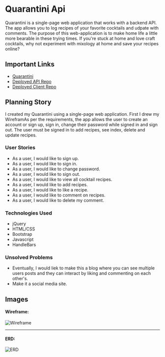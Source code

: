 # Quarantini Api

Quarantini is a single-page web application that works with a backend API. The app allows you to log recipes of your favorite cocktails and udpate with comments. The purpose of this web-application is to make home life a little more bearable in these trying times. If you're stuck at home and love craft cocktails, why not experiment with mixology at home and save your recipes online?

## Important Links

- [Quarantini](https://jencastioni.github.io/quarantini-client/)
- [Deployed API Repo](https://github.com/jencastioni/quarantini-api)
- [Deployed Client Repo](https://github.com/jencastioni/quarantini-client)

## Planning Story

I created my Quarantini using a single-page web application. First I drew my WireframAs per the requirements, the app allows the user to create an account or sign up, sign in, change their password while signed in and sign out. The user must be signed in to add recipes, see index, delete and update recipes. 

### User Stories

- As a user, I would like to sign up.
- As a user, I would like to sign in.
- As a user, I would like to change password.
- As a user, I would like to sign out.
- As a user, I would like to view all cocktail recipes.
- As a user, I would like to add recipes.
- As a user, I would like to like a recipe.
- As a user, I would like to comment on recipes.
- As a user, I would like to delete my comment.

### Technologies Used

- jQuery
- HTML/CSS
- Bootstrap
- Javascript
- HandleBars

### Unsolved Problems

- Eventually, I would liek to make this a blog where you can see multiple users posts and they can interact by liking and commenting on each other's.
- Make it a social media site.

## Images

#### Wireframe:
![Wireframe](https://imgur.com/a/uEsY8a4)

---

#### ERD:
![ERD](https://imgur.com/a/7LqUeBi)